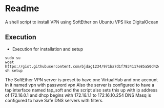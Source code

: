 # Readme

A shell script to install VPN using SoftEther on Ubuntu VPS like DigitalOcean

## Execution

* Execution for installation and setup

```shell
sudo su
wget https://gist.githubusercontent.com/bjdag1234/971ba7d1f7834117e85a50d42c1d4bf5/raw/setup.sh
sh setup
```

The SoftEther VPN server is preset to have one VirtualHub and one account in it named vpn with password vpn
Also the server is configured to have a tap interface named tap_soft and the script also sets this up
with ip address of 172.16.0.1 and dhcp begins with 172.16.1.1 to 172.16.10.254
DNS Masq is configured to have Safe DNS servers with filters.


